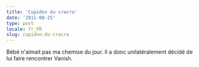 ```yaml
---
title: 'Cupidon du cracra'
date: '2011-08-25'
type: post
locale: fr_FR
slug: cupidon-du-cracra
---
```


Bébé n'aimait pas ma chemise du jour. Il a donc unilatéralement décidé de lui faire rencontrer Vanish.
